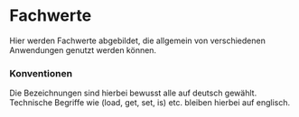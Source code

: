 # Fachwerte
Hier werden Fachwerte abgebildet, die allgemein von verschiedenen Anwendungen genutzt werden können.


### Konventionen
Die Bezeichnungen sind hierbei bewusst alle auf deutsch gewählt.
Technische Begriffe wie (load, get, set, is) etc. bleiben hierbei auf englisch.
